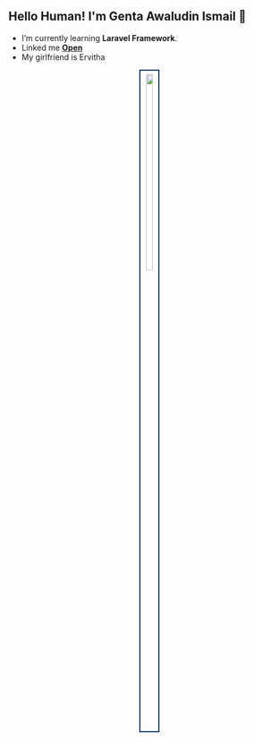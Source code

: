 ## Hello Human! I'm Genta Awaludin Ismail 👋

<!--
**Gentasmail/Gentasmail** is a ✨ _special_ ✨ repository because its `README.md` (this file) appears on your GitHub profile.

Here are some ideas to get you started:

- 🔭 I’m currently working on ...
- 🌱 I’m currently learning ...
- 👯 I’m looking to collaborate on ...
- 🤔 I’m looking for help with ...
- 💬 Ask me about ...
- 📫 How to reach me: ...
- 😄 Pronouns: ...
- ⚡ Fun fact: 
-->


- I’m currently learning **Laravel Framework**.
- Linked me [**Open**](https://www.linkedin.com/in/genta-awaludin-ismail-5417b1279/)
- My girlfriend is Ervitha

<div align="center">
  <div style="border: 2px solid #003366; padding: 6px; display: inline-block;">
    <img src="img/genta.JPG" width="80%" height="30%" style="display: block;">
  </div>
</div> 